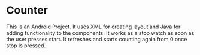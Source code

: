 # Counter
This is an Android Project. 
It uses XML for creating layout and Java for adding functionality to the components.
It works as a stop watch as soon as the user presses start.
It refreshes and starts counting again from 0 once stop is pressed.
